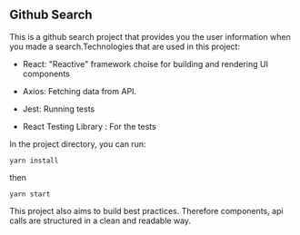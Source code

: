 ## Github Search

This is a github search project that provides you the user information when you made a search.Technologies that are used in this project:

- React: "Reactive" framework choise for building and rendering UI components

- Axios: Fetching data from API.

- Jest: Running tests

- React Testing Library : For the tests

In the project directory, you can run:

`yarn install`

then

`yarn start`

This project also aims to build best practices. Therefore components, api calls are structured in a clean and readable way.

